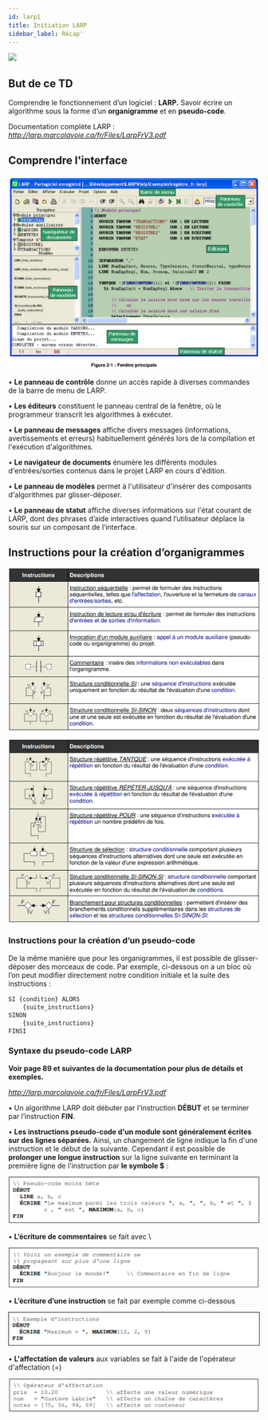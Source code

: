 ```yaml
---
id: larp1
title: Initiation LARP
sidebar_label: Récap'
---
```


![](https://media.giphy.com/media/citBl9yPwnUOs/source.gif)

## But de ce TD

Comprendre le fonctionnement d’un logiciel : **LARP.**
Savoir écrire un algorithme sous la forme d’un **organigramme** et en **pseudo-code**.

Documentation complète LARP :
_http://larp.marcolavoie.ca/fr/Files/LarpFrV3.pdf_

## Comprendre l'interface

![](assets/larp_1.png)

• **Le panneau de contrôle** donne un accès rapide à diverses commandes de la barre de menu de LARP.

• **Les éditeurs** constituent le panneau central de la fenêtre, où le programmeur transcrit les algorithmes à exécuter.

• **Le panneau de messages** affiche divers messages (informations, avertissements et erreurs) habituellement générés lors de la compilation et l'exécution d'algorithmes.

• **Le navigateur de documents** énumère les différents modules d'entrées/sorties contenus dans le projet LARP en cours d'édition.

• **Le panneau de modèles** permet à l'utilisateur d'insérer des composants d'algorithmes par glisser-déposer.

• **Le panneau de statut** affiche diverses informations sur l'état courant de LARP, dont des phrases d’aide interactives quand l’utilisateur déplace la souris sur un composant de l’interface.

## Instructions pour la création d’organigrammes

![](assets/larp_2.png)

![](assets/larp_3.png)

### Instructions pour la création d’un pseudo-code

De la même manière que pour les organigrammes, il est possible de glisser-déposer des morceaux de code. Par exemple, ci-dessous on a un bloc où l’on peut modifier directement notre condition initiale et la suite des instructions :

	SI {condition} ALORS
	    {suite_instructions}
	SINON
	    {suite_instructions}
	FINSI

### Syntaxe du pseudo-code LARP

**Voir page 89 et suivantes de la documentation pour plus de détails et exemples.**

_http://larp.marcolavoie.ca/fr/Files/LarpFrV3.pdf_

• Un algorithme LARP doit débuter par l'instruction **DÉBUT** et se terminer par l’instruction **FIN**.

• **Les instructions pseudo-code d'un module sont généralement écrites sur des lignes séparées.** Ainsi, un changement de ligne indique la fin d'une instruction et le début de la suivante. Cependant il est possible de **prolonger une longue instruction** sur la ligne suivante en terminant la première ligne de l'instruction par **le symbole \$** :

![](assets/larp_4.png)

• **L’écriture de commentaires** se fait avec \\

![](assets/larp_5.png)

• **L’écriture d’une instruction** se fait par exemple comme ci-dessous

![](assets/larp_6.png)

• **L'affectation de valeurs** aux variables se fait à l'aide de l'opérateur d'affectation (=)

![](assets/larp_7.png)
